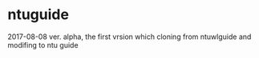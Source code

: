 # ntuguide

2017-08-08 ver. alpha, the first vrsion which cloning from ntuwlguide and modifing to ntu guide